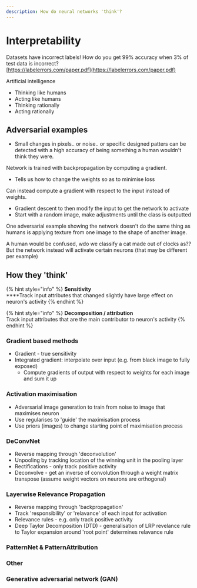 ```yaml
---
description: How do neural networks 'think'?
---
```


# Interpretability

Datasets have incorrect labels! How do you get 99% accuracy when 3% of test data is incorrect?\
[https://labelerrors.com/paper.pdf](https://labelerrors.com/paper.pdf)

Artificial intelligence

* Thinking like humans
* Acting like humans
* Thinking rationally
* Acting rationally

## Adversarial examples

* Small changes in pixels.. or noise.. or specific designed patters can be detected with a high accuracy of being something a human wouldn't think they were.

Network is trained with backpropagation by computing a gradient.

* Tells us how to change the weights so as to minimise loss

Can instead compute a gradient with respect to the input instead of weights.

* Gradient descent to then modify the input to get the network to activate
* Start with a random image, make adjustments until the class is outputted

One adversarial example showing the network doesn't do the same thing as humans is applying texture from one image to the shape of another image.&#x20;

A human would be confused, wdo we classify a cat made out of clocks as??\
But the network instead will activate certain neurons (that may be different per example)

## How they 'think'

{% hint style="info" %}
**Sensitivity**\
****Track input attributes that changed slightly have large effect on neuron's activity
{% endhint %}

{% hint style="info" %}
**Decomposition / attribution**\
Track input attributes that are the main contributor to neuron's activity
{% endhint %}

### Gradient based methods

* Gradient - true sensitivity
* Integrated gradient: interpolate over input (e.g. from black image to fully exposed)
  * Compute gradients of output with respect to weights for each image and sum it up

### Activation maximisation

* Adversarial image generation to train from noise to image that maximises neuron
* Use regularises to 'guide' the maximisation process
* Use priors (images) to change starting point of maximisation process

### DeConvNet

* Reverse mapping through 'deconvolution'
* Unpooling by tracking location of the winning unit in the pooling layer
* Rectifications - only track positive activity
* Deconvolve - get an inverse of convolution through a weight matrix transpose (assume weight vectors on neurons are orthogonal)

### Layerwise Relevance Propagation

* Reverse mapping through 'backpropagation'
* Track 'responsibility' or 'relavance' of each input for activation
* Relevance rules - e.g. only track positive activity
* Deep Taylor Decomposition (DTD) - generalisation of LRP revelance rule to Taylor expansion around 'root point' determines relavance rule

### PatternNet & PatternAttribution



### Other



### Generative adversarial network (GAN)



